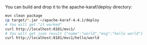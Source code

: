 You can build and drop it to the apache-karaf/deploy directory:

```bash
mvn clean package
cp target/*.jar ~/apache-karaf-4.4.1/deploy
# You will get "it worked"
curl http://localhost:8181/mvc1/
# You will get json result {"name":"world","msg":"hello world"}
curl http://localhost:8181/mvc1/hello/world
```
